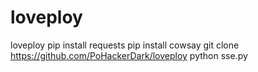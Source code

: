 # loveploy
loveploy
pip install requests
pip install cowsay
git clone https://github.com/PoHackerDark/loveploy
python sse.py
